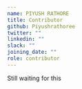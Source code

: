 ```yaml
---
name: PIYUSH RATHORE
title: Contributor
github: Piyushrathoree
twitter: ""
linkedin: ""
slack: ""
joining_date: ""
role: contributor
---
```


Still waiting for this
